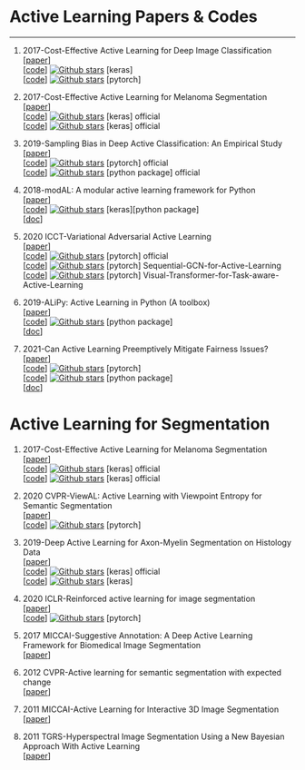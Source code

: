 
# Active Learning Papers & Codes
-----------

1. 2017-Cost-Effective Active Learning for Deep Image Classification  
   [[paper](https://ieeexplore.ieee.org/document/7508942)]  
   [[code](https://github.com/dhaalves/CEAL_keras)] [![Github stars](https://img.shields.io/github/stars/dhaalves/CEAL_keras.svg?logo=github&label=Stars)](https://github.com/dhaalves/CEAL_keras) [keras]  
   [[code](https://github.com/rafikg/CEAL)] [![Github stars](https://img.shields.io/github/stars/rafikg/CEAL.svg?logo=github&label=Stars)](https://github.com/rafikg/CEAL) [pytorch]

2. 2017-Cost-Effective Active Learning for Melanoma Segmentation  
   [[paper](https://arxiv.org/abs/1711.09168v1)]  
   [[code](https://github.com/imatge-upc/medical-2017-nipsw)] [![Github stars](https://img.shields.io/github/stars/imatge-upc/medical-2017-nipsw.svg?logo=github&label=Stars)](https://github.com/imatge-upc/medical-2017-nipsw) [keras] official  
   [[code](https://github.com/marc-gorriz/CEAL-Medical-Image-Segmentation)] [![Github stars](https://img.shields.io/github/stars/marc-gorriz/CEAL-Medical-Image-Segmentation.svg?logo=github&label=Stars)](https://github.com/marc-gorriz/CEAL-Medical-Image-Segmentation) [keras] official

3. 2019-Sampling Bias in Deep Active Classification: An Empirical Study  
   [[paper](https://arxiv.org/abs/1909.09389)]  
   [[code](https://github.com/drimpossible/Sampling-Bias-Active-Learning)] [![Github stars](https://img.shields.io/github/stars/drimpossible/Sampling-Bias-Active-Learning.svg?logo=github&label=Stars)](https://github.com/drimpossible/Sampling-Bias-Active-Learning) [pytorch] official  
   [[code](https://github.com/Xtra-Computing/thundersvm)] [![Github stars](https://img.shields.io/github/stars/Xtra-Computing/thundersvm.svg?logo=github&label=Stars)](https://github.com/Xtra-Computing/thundersvm) [python package] official

4. 2018-modAL: A modular active learning framework for Python  
   [[paper](https://arxiv.org/abs/1805.00979)]  
   [[code](https://github.com/modAL-python/modAL)] [![Github stars](https://img.shields.io/github/stars/modAL-python/modAL.svg?logo=github&label=Stars)](https://github.com/modAL-python/modAL) [keras][python package]  
   [[doc](https://modal-python.readthedocs.io/en/latest/index.html)]

5. 2020 ICCT-Variational Adversarial Active Learning  
   [[paper](https://ieeexplore.ieee.org/document/9009538)]  
   [[code](https://github.com/sinhasam/vaal)] [![Github stars](https://img.shields.io/github/stars/sinhasam/vaal.svg?logo=github&label=Stars)](https://github.com/sinhasam/vaal) [pytorch] official  
   [[code](https://github.com/razvancaramalau/Sequential-GCN-for-Active-Learning)] [![Github stars](https://img.shields.io/github/stars/razvancaramalau/Sequential-GCN-for-Active-Learning.svg?logo=github&label=Stars)](https://github.com/razvancaramalau/Sequential-GCN-for-Active-Learning) [pytorch] Sequential-GCN-for-Active-Learning  
   [[code](https://github.com/razvancaramalau/Visual-Transformer-for-Task-aware-Active-Learning)] [![Github stars](https://img.shields.io/github/stars/razvancaramalau/Visual-Transformer-for-Task-aware-Active-Learning.svg?logo=github&label=Stars)](https://github.com/razvancaramalau/Visual-Transformer-for-Task-aware-Active-Learning) [pytorch] Visual-Transformer-for-Task-aware-Active-Learning  

6. 2019-ALiPy: Active Learning in Python (A toolbox)  
   [[paper](https://arxiv.org/abs/1901.03802v1)]  
   [[code](https://github.com/NUAA-AL/ALiPy)] [![Github stars](https://img.shields.io/github/stars/NUAA-AL/ALiPy.svg?logo=github&label=Stars)](https://github.com/NUAA-AL/ALiPy) [python package]  
   [[doc](http://parnec.nuaa.edu.cn/huangsj/alipy/)]  

7. 2021-Can Active Learning Preemptively Mitigate Fairness Issues?   
   [[paper](https://arxiv.org/abs/2104.06879)]  
   [[code](https://github.com/ElementAI/active-fairness)] [![Github stars](https://img.shields.io/github/stars/ElementAI/active-fairness.svg?logo=github&label=Stars)](https://github.com/ElementAI/active-fairness) [pytorch]  
   [[code](https://github.com/ElementAI/baal)] [![Github stars](https://img.shields.io/github/stars/ElementAI/baal.svg?logo=github&label=Stars)](https://github.com/ElementAI/baal) [python package]  
   [[doc](https://baal.readthedocs.io/en/latest/)]  


# Active Learning for Segmentation

1. 2017-Cost-Effective Active Learning for Melanoma Segmentation  
   [[paper](https://arxiv.org/abs/1711.09168v1)]  
   [[code](https://github.com/imatge-upc/medical-2017-nipsw)] [![Github stars](https://img.shields.io/github/stars/imatge-upc/medical-2017-nipsw.svg?logo=github&label=Stars)](https://github.com/imatge-upc/medical-2017-nipsw) [keras] official  
   [[code](https://github.com/marc-gorriz/CEAL-Medical-Image-Segmentation)] [![Github stars](https://img.shields.io/github/stars/marc-gorriz/CEAL-Medical-Image-Segmentation.svg?logo=github&label=Stars)](https://github.com/marc-gorriz/CEAL-Medical-Image-Segmentation) [keras] official

2. 2020 CVPR-ViewAL: Active Learning with Viewpoint Entropy for Semantic Segmentation  
   [[paper](https://ieeexplore.ieee.org/document/9156651)]  
   [[code](https://github.com/nihalsid/ViewAL)] [![Github stars](https://img.shields.io/github/stars/nihalsid/ViewAL.svg?logo=github&label=Stars)](https://github.com/nihalsid/ViewAL) [pytorch]

3. 2019-Deep Active Learning for Axon-Myelin Segmentation on Histology Data  
   [[paper](https://arxiv.org/abs/1907.05143v1)]  
   [[code](https://github.com/neuropoly/deep-active-learning)] [![Github stars](https://img.shields.io/github/stars/neuropoly/deep-active-learning.svg?logo=github&label=Stars)](https://github.com/neuropoly/deep-active-learning) [keras] official  
   [[code](https://github.com/neuropoly/axondeepseg)] [![Github stars](https://img.shields.io/github/stars/neuropoly/axondeepseg.svg?logo=github&label=Stars)](https://github.com/neuropoly/axondeepseg) [keras]

4. 2020 ICLR-Reinforced active learning for image segmentation  
   [[paper](https://arxiv.org/abs/2002.06583v1)]  
   [[code](https://github.com/ArantxaCasanova/ralis)] [![Github stars](https://img.shields.io/github/stars/ArantxaCasanova/ralis.svg?logo=github&label=Stars)](https://github.com/ArantxaCasanova/ralis) [pytorch]

5. 2017 MICCAI-Suggestive Annotation: A Deep Active Learning Framework for Biomedical Image Segmentation  
   [[paper](https://link.springer.com/chapter/10.1007/978-3-319-66179-7_46)]

6. 2012 CVPR-Active learning for semantic segmentation with expected change  
   [[paper](https://ieeexplore.ieee.org/abstract/document/6248050)]

7. 2011 MICCAI-Active Learning for Interactive 3D Image Segmentation  
   [[paper](https://link.springer.com/chapter/10.1007/978-3-642-23626-6_74)]

8. 2011 TGRS-Hyperspectral Image Segmentation Using a New Bayesian Approach With Active Learning  
   [[paper](https://ieeexplore.ieee.org/abstract/document/5766734)]


